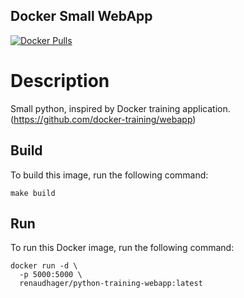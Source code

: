 ## Docker Small WebApp

[![Docker Pulls](https://img.shields.io/docker/pulls/renaudhager/python-training-webapp.svg)](https://hub.docker.com/r/renaudhager/python-training-webapp)

# Description
Small python, inspired by Docker training application. (https://github.com/docker-training/webapp)

## Build
To build this image, run the following command:
```
make build
```

## Run
To run this Docker image, run the following command:
```
docker run -d \
  -p 5000:5000 \
  renaudhager/python-training-webapp:latest
```
